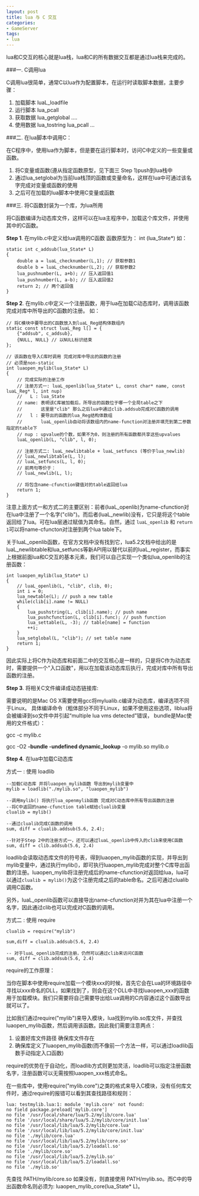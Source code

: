 ```yaml
---
layout: post
title: lua 与 C 交互
categories:
- GameServer
tags:
- lua
---
```


lua和C交互的核心就是lua栈，lua和C的所有数据交互都是通过lua栈来完成的。

<!--more-->

###一. C调用lua

C调用lua很简单，通常C以lua作为配置脚本，在运行时读取脚本数据，主要步骤：

1. 加载脚本	luaL\_loadfile 
2. 运行脚本  lua\_pcall 
3. 获取数据  lua\_getglobal .... 
4. 使用数据  lua\_tostring lua\_pcall ...

###二. 在lua脚本中调用C：

在C程序中，使用lua作为脚本，但是要在运行脚本时，访问C中定义的一些变量或函数。

1. 将C变量或函数(遵从指定函数原型，见下面三 Step 1)push到lua栈中
2. 通过lua_setglobal为当前lua栈顶的函数或变量命名，这样在lua中可通过该名字完成对变量或函数的使用
3. 之后可在加载的lua脚本中使用C变量或函数


###三. 将C函数封装为一个库，为lua所用

将C函数编译为动态库文件，这样可以在lua主程序中，加载这个库文件，并使用其中的C函数。

**Step 1**. 在mylib.c中定义给lua调用的C函数 函数原型为： int (lua_State*)
如：

	static int c_addsub(lua_State* L)
	{
		double a = luaL_checknumber(L,1); // 获取参数1
		double b = luaL_checknumber(L,2); // 获取参数2
		lua_pushnumber(L, a+b); // 压入返回值1
		lua_pushnumber(L, a-b); // 压入返回值2
		return 2; // 两个返回值
	}

**Step 2**. 在mylib.c中定义一个注册函数，用于lua在加载C动态库时，调用该函数完成对库中所导出的C函数的注册。
如：

	// 将C模块中要导出的C函数放入到luaL_Reg结构体数组内
	static const struct luaL_Reg l[] = {
		{"addsub", c_addsub},
		{NULL, NULL} // 以NULL标识结束
	};
	
	// 该函数在导入C库时调用 完成对库中导出的函数的注册
	// 必须是non-static
	int luaopen_mylib(lua_State* L)
	{
		// 完成实际的注册工作
		// 注册方式一: luaL_openlib(lua_State* L, const char* name, const luaL_Reg* l, int nup)
		//   L : lua_State
		// name: 表明该C库被加载后，所导出的函数位于哪一个全局table之下 
		//       这里是"clib" 那么之后lua中通过clib.addsub完成对C函数的调用
		//   l : 要导出的函数的lua_Reg结构体数组
		//		 luaL_openlib自动将该数组内的name-function对注册并填充到第二参数指定的table下
		// nup : upvalue的个数，如果不为0，则注册的所有函数都共享这些upvalues
		luaL_openlib(L, "clib", l, 0);
		
		// 注册方式二: luaL_newlibtable + luaL_setfuncs (等价于lua_newlib)
		// luaL_newlibtable(L, l);
		// luaL_setfuncs(L, l, 0);
		// 前两句等价于：
		// luaL_newlib(L, l);
		
		// 将包含name-cfunction键值对的table返回给lua
		return 1;
	}

注意上面方式一和方式二的主要区别：前者(luaL\_openlib)为name-cfunction对在lua中注册了一个名字("clib")。而后者(luaL\_newlib)没有，它只是将这个table返回给了lua。可在lua层通过赋值为其命名。自然，通过 `luaL_openlib` 和 `return 1`可以将name-cfuncton对注册到两个lua table下。

关于luaL\_openlib函数，在官方文档中没有找到它，lua5.2文档中给出的是luaL\_newlibtable和lua\_setfuncs等新API用以替代以前的luaL\_register，而事实上根据前面lua和C交互的基本元素，我们可以自己实现一个类似lua\_openlib的注册函数：

	int luaopen_mylib(lua_State* L)
	{
		// luaL_openlib(L, "clib", clib, 0);
		int i = 0;
		lua_newtable(L); // push a new table
		while(clib[i].name != NULL)
		{
			lua_pushstring(L, clib[i].name); // push name
			lua_pushcfunction(L, clib[i].func); // push function
			lua_settable(L, -3); // table[name] = function
			++i;
		}
		lua_setglobal(L, "clib"); // set table name
		return 1;		
	}

因此实际上将C作为动态库和前面二中的交互核心是一样的，只是将C作为动态库时，需要提供一个"入口函数"，用以在加载该动态库后执行，完成对库中所有导出函数的注册。

**Step 3**. 将相关C文件编译成动态链接库:

需要说明的是Mac OS X需要使用gcc将mylualib.c编译为动态库，编译选项不同于Linux。
具体编译命令（粗体部分不同于Linux，如果不使用这些选项，liblua将会被编译到so文件中并引起“multiple lua vms detected”错误， bundle是Mac使用的文件格式）：

gcc -c mylib.c

gcc -O2 **-bundle -undefined dynamic_lookup** -o mylib.so mylib.o

**Step 4**. 在lua中加载C动态库
	
方式一 : 使用 loadlib

	--加载C动态库 并将luaopen_mylib函数 导出到mylib变量中
	mylib = loadlib("./mylib.so", "luaopen_mylib") 
	
	--调用mylib() 将执行lua_openmylib函数 完成对C动态库中所有导出函数的注册
	--将C中返回的name-cfunction table赋给clualib变量
	clualib = mylib()
	
	--通过clualib完成C函数的调用
	sum, diff = clualib.addsub(5.6, 2.4);
	
	--针对于Step 2中的注册方式一，还可以通过luaL_openlib中传入的clib来使用C函数 
	sum, diff = clib.addsub(5.6, 2.4)

loadlib会读取动态库文件的符号表，得到luaopen\_mylib函数的实现，并导出到mylib变量中，通过执行mylib()，即可执行luaopen\_mylib完成对整个C库导出函数的注册。luaopen_mylib将注册完成后的name-cfunction对返回给lua，lua可以通过`clualib = mylib()`为这个注册完成之后的table命名。之后可通过clualib调用C函数。

另外，luaL_openlib函数可以直接导出name-cfunction对并为其在lua中注册一个名字，因此通过clib也可以完成对C函数的调用。

方式二 : 使用 require

	clualib = require("mylib")
	
	sum,diff = clualib.addsub(5.6, 2.4)
	
	-- 对于luaL_openlib完成的注册，仍然可以通过clib来访问C函数
	sum, diff = clib.addsub(5.6, 2.4)

require的工作原理：

当你在脚本中使用require加载一个模块xxx的时候，首先它会在Lua的环境路径中寻找以xxx命名的DLL，如果找到了，则会在这个DLL中寻找luaopen_xxx的函数用于加载模块。我们只需要将自己需要导出给Lua调用的C内容通过这个函数导出就可以了。

比如我们通过require("mylib")来导入模块，lua找到mylib.so库文件，并查找luaopen\_mylib函数，然后调用该函数。因此我们需要注意两点：

1. 设置好库文件路径 确保库文件存在 
2. 确保库定义了luaopen\_mylib函数(而不像前一个方法一样，可以通过loadlib函数手动指定入口函数)

require的优势在于自动化，而loadlib方式则更加灵活，loadlib可以指定注册函数名字，注册函数可以无需按照luaopen_xxx格式命名。

在一些库中，使用require("mylib.core")之类的格式来导入C模块，没有任何库文件时，通过require的报错可以看到其查找路径和规则：

	lua: testmylib.lua:1: module 'mylib.core' not found:
	no field package.preload['mylib.core']
	no file '/usr/local/share/lua/5.2/mylib/core.lua'
	no file '/usr/local/share/lua/5.2/mylib/core/init.lua'
	no file '/usr/local/lib/lua/5.2/mylib/core.lua'
	no file '/usr/local/lib/lua/5.2/mylib/core/init.lua'
	no file './mylib/core.lua'
	no file '/usr/local/lib/lua/5.2/mylib/core.so'
	no file '/usr/local/lib/lua/5.2/loadall.so'
	no file './mylib/core.so'
	no file '/usr/local/lib/lua/5.2/mylib.so'
	no file '/usr/local/lib/lua/5.2/loadall.so'
	no file './mylib.so'

先查找 PATH/mylib/core.so 如果没有，则直接使用 PATH/mylib.so。而C中的导出函数命名则必须为: luaopen_mylib_core(lua_State* L)。 

